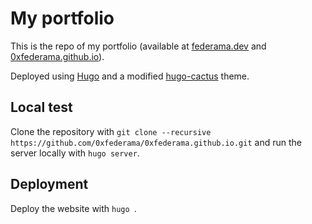 # My portfolio

This is the repo of my portfolio (available at [federama.dev](https://federama.dev) and [0xfederama.github.io](https://0xfederama.github.io)).

Deployed using [Hugo](https://github.com/gohugoio/hugo) and a modified [hugo-cactus](https://github.com/monkeyWzr/hugo-theme-cactus) theme.

## Local test
Clone the repository with `git clone --recursive https://github.com/0xfederama/0xfederama.github.io.git` and run the server locally with `hugo server`.

## Deployment
Deploy the website with `hugo `.
